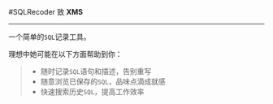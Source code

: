 #SQLRecoder
致 **XMS**

---

一个简单的`SQL`记录工具。


理想中她可能在以下方面帮助到你：
> * 随时记录`SQL`语句和描述，告别重写
> * 随意浏览已保存的`SQL`，品味点滴成就感
> * 快速搜索历史`SQL`，提高工作效率
